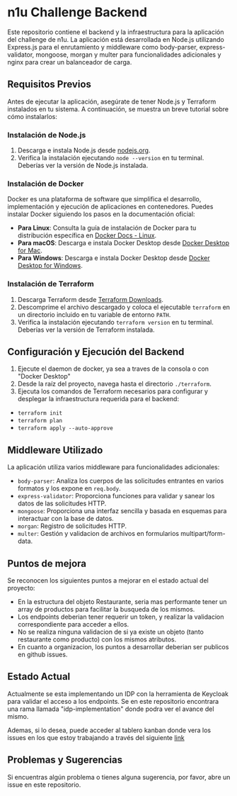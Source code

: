 # n1u Challenge Backend

Este repositorio contiene el backend y la infraestructura para la aplicación del challenge de n1u. La aplicación está desarrollada en Node.js utilizando Express.js para el enrutamiento y middleware como body-parser, express-validator, mongoose, morgan y multer para funcionalidades adicionales y nginx para crear un balanceador de carga.

## Requisitos Previos

Antes de ejecutar la aplicación, asegúrate de tener Node.js y Terraform instalados en tu sistema. A continuación, se muestra un breve tutorial sobre cómo instalarlos:

### Instalación de Node.js

1. Descarga e instala Node.js desde [nodejs.org](https://nodejs.org/).
2. Verifica la instalación ejecutando `node --version` en tu terminal. Deberías ver la versión de Node.js instalada.

### Instalación de Docker

Docker es una plataforma de software que simplifica el desarrollo, implementación y ejecución de aplicaciones en contenedores. Puedes instalar Docker siguiendo los pasos en la documentación oficial:

- **Para Linux**: Consulta la guía de instalación de Docker para tu distribución específica en [Docker Docs - Linux](https://docs.docker.com/engine/install/).
- **Para macOS**: Descarga e instala Docker Desktop desde [Docker Desktop for Mac](https://docs.docker.com/desktop/install/mac-install/).
- **Para Windows**: Descarga e instala Docker Desktop desde [Docker Desktop for Windows](https://docs.docker.com/desktop/install/windows-install/).


### Instalación de Terraform

1. Descarga Terraform desde [Terraform Downloads](https://www.terraform.io/downloads.html).
2. Descomprime el archivo descargado y coloca el ejecutable `terraform` en un directorio incluido en tu variable de entorno `PATH`.
3. Verifica la instalación ejecutando `terraform version` en tu terminal. Deberías ver la versión de Terraform instalada.

## Configuración y Ejecución del Backend

1. Ejecute el daemon de docker, ya sea a traves de la consola o con "Docker Desktop"
2. Desde la raíz del proyecto, navega hasta el directorio `./terraform`.
3. Ejecuta los comandos de Terraform necesarios para configurar y desplegar la infraestructura requerida para el backend:
- `terraform init`
- `terraform plan`
- `terraform apply --auto-approve`


## Middleware Utilizado

La aplicación utiliza varios middleware para funcionalidades adicionales:

- `body-parser`: Analiza los cuerpos de las solicitudes entrantes en varios formatos y los expone en `req.body`.
- `express-validator`: Proporciona funciones para validar y sanear los datos de las solicitudes HTTP.
- `mongoose`: Proporciona una interfaz sencilla y basada en esquemas para interactuar con la base de datos.
- `morgan`: Registro de solicitudes HTTP.
- `multer`: Gestión y validacion de archivos en formularios multipart/form-data.

## Puntos de mejora

Se reconocen los siguientes puntos a mejorar en el estado actual del proyecto:

- En la estructura del objeto Restaurante, seria mas performante tener un array de productos para facilitar la busqueda de los mismos.
- Los endpoints deberian tener requerir un token, y realizar la validacion correspondiente para acceder a ellos.
- No se realiza ninguna validacion de si ya existe un objeto (tanto restaurante como producto) con los mismos atributos.
- En cuanto a organizacion, los puntos a desarrollar deberian ser publicos en github issues.

## Estado Actual

Actualmente se esta implementando un IDP con la herramienta de Keycloak para validar el acceso a los endpoints.
Se en este repositorio encontrara una rama llamada "idp-implementation" donde podra ver el avance del mismo.


Ademas, si lo desea, puede acceder al tablero kanban donde vera los issues en los que estoy trabajando a través del siguiente [link](https://www.notion.so/Challenge-N1U-BackEnd-Dev-5a62c0ab5e2b4e439a962ac58df3619e?pvs=4)

## Problemas y Sugerencias

Si encuentras algún problema o tienes alguna sugerencia, por favor, abre un issue en este repositorio.
